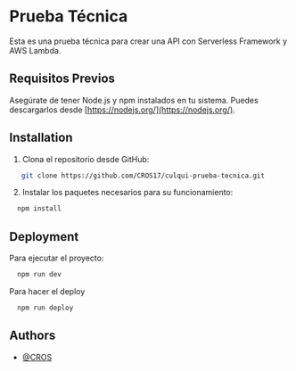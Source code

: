 # Prueba Técnica

Esta es una prueba técnica para crear una API con Serverless Framework y AWS Lambda.


## Requisitos Previos

Asegúrate de tener Node.js y npm instalados en tu sistema. Puedes descargarlos desde [https://nodejs.org/](https://nodejs.org/).


## Installation

1. Clona el repositorio desde GitHub:

```bash
   git clone https://github.com/CROS17/culqui-prueba-tecnica.git
```

2. Instalar los paquetes necesarios para su funcionamiento:

```bash
  npm install
```


## Deployment

Para ejecutar el proyecto:

```bash
  npm run dev
```

Para hacer el deploy

```bash
  npm run deploy
```


## Authors

- [@CROS](https://github.com/CROS17)